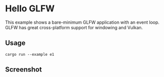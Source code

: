 # Hello GLFW

This example shows a bare-minimum GLFW application with an event loop.
GLFW has great cross-platform support for windowing and Vulkan.

## Usage

```
cargo run --example e1
```

## Screenshot


